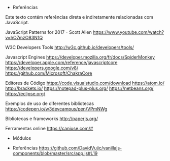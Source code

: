 
* Referências

Este texto contém referências direta e indiretamente relacionadas com JavaScript.

JavaScript Patterns for 2017 - Scott Allen
https://www.youtube.com/watch?v=hO7mzO83N1Q

W3C Developers Tools
http://w3c.github.io/developers/tools/

Javascript Engines
https://developer.mozilla.org/fr/docs/SpiderMonkey
https://developer.apple.com/reference/javascriptcore
https://developers.google.com/v8/
https://github.com/Microsoft/ChakraCore

Editores de Código
https://code.visualstudio.com/download
https://atom.io/
http://brackets.io/
https://notepad-plus-plus.org/
https://netbeans.org/
https://eclipse.org/

Exemplos de uso de diferentes bibliotecas
https://codepen.io/w3devcampus/pen/VPmNWg

Bibliotecas e frameworks
http://paperjs.org/

Ferramentas online
https://caniuse.com/#



* Módulos

- Referências
https://github.com/DavidVujic/vanillajs-components/blob/master/src/app.js#L19


